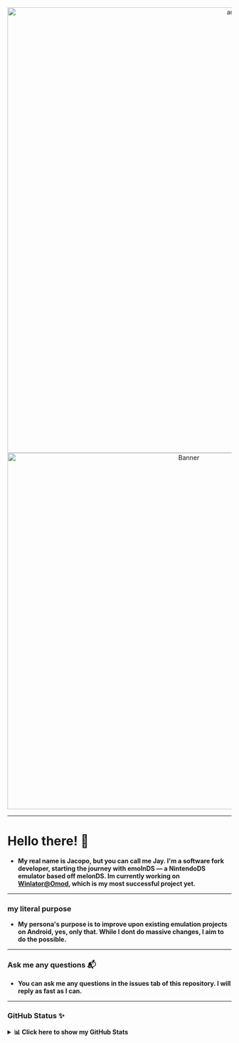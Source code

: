 <div align="center">
<img src="https://capsule-render.vercel.app/api?type=waving&height=250&color=gradient&text=Jay&fontAlignY=40&textBg=false&reversal=false&desc=Software%20fork%20Developer." alt="anto" width="1000" />

<!-- <header><h1><3</h1></header> -->
</div>

<div align="center">
<!--   <h6>luv ya ntonia <3</h6> -->
  <img src="https://i.pinimg.com/originals/4f/f0/88/4ff088795aff41e835671f1479fa0366.gif" alt="Banner" width="800" />
</div>

****

# Hello there! 👋
- **My real name is Jacopo, but you can call me Jay. I'm a software fork developer, starting the journey with emolnDS — a NintendoDS emulator based off melonDS. Im currently working on [Winlator@Omod](https://github.com/antonoca/winlator-omod), which is my most successful project yet.**

----

### my literal purpose
- **My persona's purpose is to improve upon existing emulation projects on Android, yes, only that. While I dont do massive changes, I aim to do the possible.**

----

### Ask me any questions 📬
- **You can ask me any questions in the issues tab of this repository. I will reply as fast as I can.**

---

### GitHub Status ✨
<details>
  <summary><strong>📊 Click here to show my GitHub Stats</strong></summary>

[![GitHub Status](https://github-readme-stats.vercel.app/api?username=antonoca\&show_icons=true\&theme=dark#gh-dark-mode-only)]()
</details>
